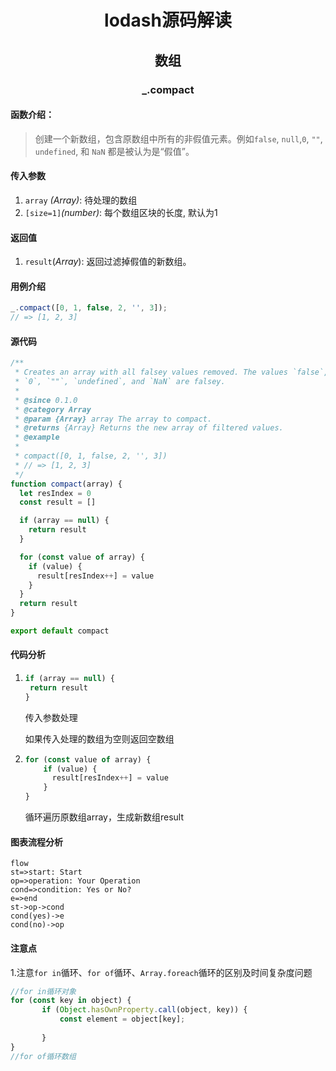 # <center> lodash源码解读

## <center> 数组

### <center> _.compact

#### 函数介绍：

>  创建一个新数组，包含原数组中所有的非假值元素。例如`false`, `null`,`0`, `""`, `undefined`, 和 `NaN` 都是被认为是“假值”。

#### 传入参数

1. `array` *(Array)*: 待处理的数组
2. ```[size=1]```*(number)*:   每个数组区块的长度, 默认为1

#### 返回值

1. ```result```(*Array*): 返回过滤掉假值的新数组。

#### 用例介绍

```javascript
_.compact([0, 1, false, 2, '', 3]);
// => [1, 2, 3]
```

#### 源代码

```javascript
/**
 * Creates an array with all falsey values removed. The values `false`, `null`,
 * `0`, `""`, `undefined`, and `NaN` are falsey.
 *
 * @since 0.1.0
 * @category Array
 * @param {Array} array The array to compact.
 * @returns {Array} Returns the new array of filtered values.
 * @example
 *
 * compact([0, 1, false, 2, '', 3])
 * // => [1, 2, 3]
 */
function compact(array) {
  let resIndex = 0
  const result = []

  if (array == null) {
    return result
  }

  for (const value of array) {
    if (value) {
      result[resIndex++] = value
    }
  }
  return result
}

export default compact
```

#### 代码分析

1. ``` javascript
   if (array == null) {
   	return result
   }
   ```

   传入参数处理

   如果传入处理的数组为空则返回空数组

   

2. ``` javascript
   for (const value of array) {
       if (value) {
         result[resIndex++] = value
       }
   }
   ```

   循环遍历原数组array，生成新数组result


#### 图表流程分析

```flow
flow
st=>start: Start
op=>operation: Your Operation
cond=>condition: Yes or No?
e=>end
st->op->cond
cond(yes)->e
cond(no)->op
```

#### 注意点

1.注意`for in`循环、`for of`循环、`Array.foreach`循环的区别及时间复杂度问题

```javascript
//for in循环对象   
for (const key in object) {
       if (Object.hasOwnProperty.call(object, key)) {
           const element = object[key];
           
       }
}
//for of循环数组

```

   